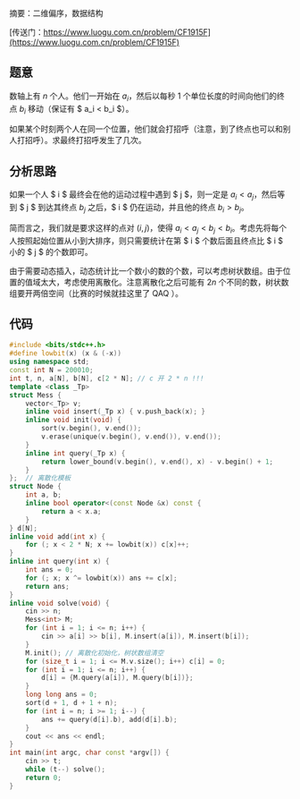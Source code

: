 摘要：二维偏序，数据结构

[传送门：https://www.luogu.com.cn/problem/CF1915F](https://www.luogu.com.cn/problem/CF1915F)

## 题意

数轴上有 $n$ 个人。他们一开始在 $a_i$，然后以每秒 $1$ 个单位长度的时间向他们的终点 $b_i$ 移动（保证有 $ a_i < b_i $）。

如果某个时刻两个人在同一个位置，他们就会打招呼（注意，到了终点也可以和别人打招呼）。求最终打招呼发生了几次。

## 分析思路

如果一个人 $ i $ 最终会在他的运动过程中遇到 $ j $，则一定是 $a_i < a_j$，然后等到 $ j $ 到达其终点 $b_j$ 之后，$ i $ 仍在运动，并且他的终点 $b_i > b_j$。

简而言之，我们就是要求这样的点对 $(i, j)$，使得 $a_i < a_j < b_j < b_i$。考虑先将每个人按照起始位置从小到大排序，则只需要统计在第 $ i $ 个数后面且终点比 $ i $ 小的 $ j $ 的个数即可。

由于需要动态插入，动态统计比一个数小的数的个数，可以考虑树状数组。由于位置的值域太大，考虑使用离散化。注意离散化之后可能有 $2n$ 个不同的数，树状数组要开两倍空间（比赛的时候就挂这里了 QAQ ）。

## 代码

```cpp
#include <bits/stdc++.h>
#define lowbit(x) (x & (-x))
using namespace std;
const int N = 200010;
int t, n, a[N], b[N], c[2 * N]; // c 开 2 * n !!!
template <class _Tp>
struct Mess {
    vector<_Tp> v;
    inline void insert(_Tp x) { v.push_back(x); }
    inline void init(void) {
        sort(v.begin(), v.end());
        v.erase(unique(v.begin(), v.end()), v.end());
    }
    inline int query(_Tp x) {
        return lower_bound(v.begin(), v.end(), x) - v.begin() + 1;
    }
};  // 离散化模板
struct Node {
    int a, b;
    inline bool operator<(const Node &x) const { 
        return a < x.a; 
    }
} d[N];
inline void add(int x) {
    for (; x < 2 * N; x += lowbit(x)) c[x]++;
}
inline int query(int x) {
    int ans = 0;
    for (; x; x ^= lowbit(x)) ans += c[x];
    return ans;
}
inline void solve(void) {
    cin >> n;
    Mess<int> M;
    for (int i = 1; i <= n; i++) {
        cin >> a[i] >> b[i], M.insert(a[i]), M.insert(b[i]);
    }
    M.init(); // 离散化初始化，树状数组清空
    for (size_t i = 1; i <= M.v.size(); i++) c[i] = 0;
    for (int i = 1; i <= n; i++) {
        d[i] = {M.query(a[i]), M.query(b[i])};
    }
    long long ans = 0;
    sort(d + 1, d + 1 + n);
    for (int i = n; i >= 1; i--) {
        ans += query(d[i].b), add(d[i].b);
    }
    cout << ans << endl;
}
int main(int argc, char const *argv[]) {
    cin >> t;
    while (t--) solve();
    return 0;
}

```

